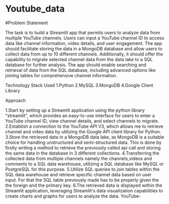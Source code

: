 # Youtube_data

#Problem Statement

The task is to build a Streamlit app that permits users to analyze data from multiple YouTube channels. Users can input a YouTube channel ID to access data like channel information, video details, and user engagement. The app should facilitate storing the data in a MongoDB database and allow users to collect data from up to 10 different channels. Additionally, it should offer the capability to migrate selected channel data from the data lake to a SQL database for further analysis. The app should enable searching and retrieval of data from the SQL database, including advanced options like joining tables for comprehensive channel information.

Technology Stack Used
1.Python
2.MySQL
3.MongoDB
4.Google Client Library

Approach

1.Start by setting up a Streamlit application using the python library "streamlit", which provides an easy-to-use interface for users to enter a YouTube channel ID, view channel details, and select channels to migrate.
2.Establish a connection to the YouTube API V3, which allows me to retrieve channel and video data by utilizing the Google API client library for Python.
3.Store the retrieved data in a MongoDB data lake, as MongoDB is a suitable choice for handling unstructured and semi-structured data. This is done by firstly writing a method to retrieve the previously called api call and storing the same data in the database in 3 different collections.
4.Transferring the collected data from multiple channels namely the channels,videos and comments to a SQL data warehouse, utilizing a SQL database like MySQL or PostgreSQL for this purpose.
5.Utilize SQL queries to join tables within the SQL data warehouse and retrieve specific channel data based on user input. For that the SQL table previously made has to be properly given the the foreign and the primary key.
6.The retrieved data is displayed within the Streamlit application, leveraging Streamlit's data visualization capabilities to create charts and graphs for users to analyze the data.
YouTube-

